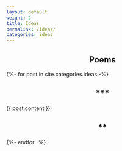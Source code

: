 ```yaml
---
layout: default
weight: 2
title: Ideas
permalink: /ideas/
categories: ideas
---
```


<h2 style="text-align: center;">Poems</h2>
{%- for post in site.categories.ideas -%}
  <h2 style="text-align: center;">***</h2>
  {{ post.content }}
  <h2 style="text-align: center;">**</h2>
{%- endfor -%}

